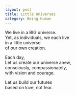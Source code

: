 ```yaml
---
layout: post
title: Little Universes
category: Being Human 
---
```


We live in a BIG universe.  
Yet, as individuals, we each live  
in a little universe  
of our own creation.

Each day,  
Let us create our universe anew,  
consciously, compassionately,  
with vision and courage.

Let us build our futures  
based on love, not fear.
